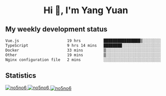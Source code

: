 <h1 align="center">Hi 👋, I'm Yang Yuan</h1>


## My weekly development status
<!--START_SECTION:waka-->

```txt
Vue.js                     19 hrs          ████████████████▒░░░░░░░░   65.11 %
TypeScript                 9 hrs 14 mins   ████████░░░░░░░░░░░░░░░░░   31.63 %
Docker                     33 mins         ▒░░░░░░░░░░░░░░░░░░░░░░░░   01.91 %
Other                      19 mins         ▒░░░░░░░░░░░░░░░░░░░░░░░░   01.13 %
Nginx configuration file   2 mins          ░░░░░░░░░░░░░░░░░░░░░░░░░   00.13 %
```

<!--END_SECTION:waka-->

## Statistics
<a href="https://github.com/anuraghazra/github-readme-stats">
  <img src="https://github-readme-stats.vercel.app/api/top-langs/?username=no5no6&theme=dracula" alt="no5no6">
</a>
<a href="https://github.com/anuraghazra/github-readme-stats">
  <img src="https://github-readme-stats.vercel.app/api?username=no5no6&show_icons=true&theme=dracula&line_height=40" alt="no5no6">
</a>
<a href="https://github.com/anuraghazra/github-readme-stats">
  <img align="center" src="https://github-readme-streak-stats.herokuapp.com/?user=no5no6&theme=dracula" alt="no5no6" />
</a>